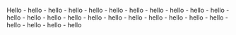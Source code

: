 Hello - hello - hello - hello - hello - hello - hello - hello - hello - hello - hello - hello - hello - hello - hello - hello - hello - hello - hello - hello - hello - hello - hello - hello - hello - hello
